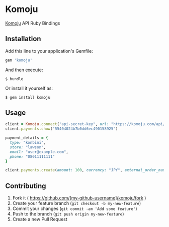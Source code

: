 # Komoju

[Komoju](https://komoju.com) API Ruby Bindings

## Installation

Add this line to your application's Gemfile:

```ruby
gem 'komoju'
```

And then execute:

    $ bundle

Or install it yourself as:

    $ gem install komoju

## Usage

```ruby
client = Komoju.connect("api-secret-key", url: "https://komoju.com/api/v1")
client.payments.show("55404024b7b0dd6ec490158925")

payment_details = {
  type: "konbini",
  store: "lawson",
  email: "user@example.com",
  phone: "08011111111"
}

client.payments.create(amount: 100, currency: "JPY", external_order_num: "123", payment_details: payment_details)
```

## Contributing

1. Fork it ( https://github.com/[my-github-username]/komoju/fork )
2. Create your feature branch (`git checkout -b my-new-feature`)
3. Commit your changes (`git commit -am 'Add some feature'`)
4. Push to the branch (`git push origin my-new-feature`)
5. Create a new Pull Request
